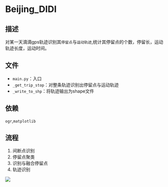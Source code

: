 # Beijing_DIDI
## 描述
对某一天滴滴gps轨迹识别其`停留点`与`运动轨迹`,统计其停留点的个数，停留长，运动轨迹长度，运动时间。
## 文件
* `main.py`：入口
* `_get_trip_stop`：对整条轨迹识别出停留点与运动轨迹
* `_write_to_shp`：将轨迹输出为shape文件
## 依赖
`ogr`,`matplotlib`
## 流程
1. 间断点识别<br>
2. 停留点聚类<br>
3. 识别与融合停留点<br>
4. 轨迹识别<br>

![](https://github.com/zhaotianhong/Beijing_DIDI/blob/master/Figure_1.png)

